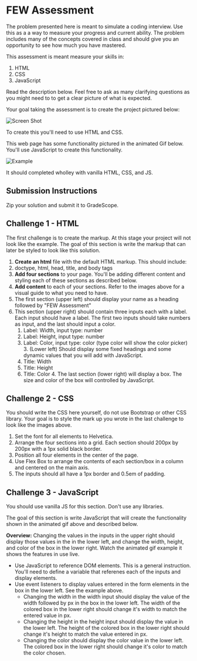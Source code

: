 # FEW Assessment

The problem presented here is meant to simulate a coding interview. Use this as a a way to measure your progress and current ability. The problem includes many of the concepts covered in class and should give you an opportunity to see how much you have mastered. 

This assessment is meant measure your skills in: 

1. HTML
2. CSS
3. JavaScript

Read the description below. Feel free to ask as many clarifying questions as you might need to to get a clear picture of what is expected. 

Your goal taking the assessment is to create the project pictured below:

![Screen Shot](screen-shot.png)

To create this you'll need to use HTML and CSS.

This web page has some functionality pictured in the animated Gif below. You'll use JavaScript to create this functionality. 

![Example](example.gif)

It should completed wholley with vanilla HTML, CSS, and JS. 

## Submission Instructions

Zip your solution and submit it to GradeScope. 

## Challenge 1 - HTML

The first challenge is to create the markup. At this stage your project will not look like the example. The goal of this section is write the markup that can later be styled to look like this solution. 

1. **Create an html** file with the default HTML markup. This should include: 
  1. doctype, html, head, title, and body tags
2. **Add four sections** to your page. You'll be adding different content and styling each of these sections as described below. 
3. **Add content** to each of your sections. Refer to the images above for a visual guide to what you need to have. 
  1. The first section (upper left) should display your name as a heading followed by "FEW Assessment"
  2. This section (upper right) should contain three inputs each with a label. Each input should have a label. The first two inputs should take numbers as input, and the last should input a color. 
		1. Label: Width, input type: number
		2. Label: Height, input type: number
		3. Label: Color, input type: color (type color will show the color picker)
	3. (Lower left) Should display some fixed headings and some dynamic values that you will add with JavaScript. 
		1. Title: Width
		2. Title: Height
		3. Title: Color 
	4. The last section (lower right) will display a box. The size and color of the box will controlled by JavaScript. 

## Challenge 2 - CSS

You should write the CSS here yourself, do not use Bootstrap or other CSS library. Your goal is to style the mark up you wrote in the last challenge to look like the images above. 

1. Set the font for all elements to Helvetica. 
2. Arrange the four sections into a grid. Each section should 200px by 200px with a 1px solid black border.  
3. Position all four elements in the center of the page. 
3. Use Flex Box to arrange the contents of each section/box in a column and centered on the main axis.
4. The inputs should all have a 1px border and 0.5em of padding.  

## Challenge 3 - JavaScript

You should use vanilla JS for this section. Don't use any libraries. 

The goal of this section is write JavaScript that will create the functionality shown in the animated gif above and described below. 

**Overview:** Changing the values in the inputs in the upper right should display those values in the in the lower left, and change the width, height, and color of the box in the lower right. Watch the animated gif example it shows the features in use live. 

- Use JavaScript to reference DOM elements. This is a general instruction. You'll need to define a variable that referenes each of the inputs and display elements.
- Use event listeners to display values entered in the form elements in the box in the lower left. See the example above. 
	- Changing the width in the width input should display the value of the width followed by px in the box in the lower left. The width of the colored box in the lower right should change it's width to match the entered value in px.
	- Changing the height in the height input should display the value in the lower left. The height of the colored box in the lower right should change it's height to match the value entered in px. 
	- Changing the color should display the color value in the lower left. The colored box in the lower right should change it's color to match the color chosen. 

